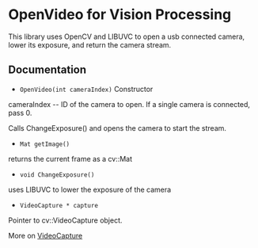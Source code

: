 # **OpenVideo for Vision Processing**

This library uses OpenCV and LIBUVC to open a usb connected camera, lower its exposure, and return the camera stream.

## **Documentation**

- ```OpenVideo(int cameraIndex)```
Constructor 

cameraIndex -- ID of the camera to open. If a single camera is connected, pass 0.

Calls ChangeExposure() and opens the camera to start the stream.

- ```Mat getImage()```

returns the current frame as a cv::Mat

- ```void ChangeExposure()```

uses LIBUVC to lower the exposure of the camera

- ```VideoCapture * capture```

Pointer to cv::VideoCapture object.

More on [VideoCapture](https://docs.opencv.org/3.1.0/d8/dfe/classcv_1_1VideoCapture.html)










